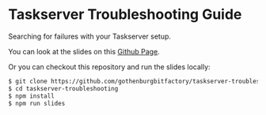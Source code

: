 # Taskserver Troubleshooting Guide

Searching for failures with your Taskserver setup.

You can look at the slides on this [Github Page](https://gothenburgbitfactory.github.io/taskserver-troubleshooting/).

Or you can checkout this repository and run the slides locally:
```bash
$ git clone https://github.com/gothenburgbitfactory/taskserver-troubleshooting/
$ cd taskserver-troubleshooting
$ npm install
$ npm run slides
```
